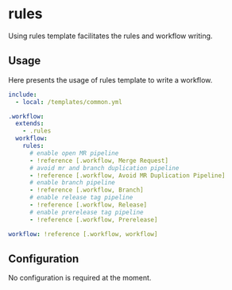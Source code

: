 # rules

Using rules template facilitates the rules and workflow writing.

## Usage

Here presents the usage of rules template to write a workflow.

```yaml
include:
  - local: /templates/common.yml

.workflow:
  extends:
    - .rules
  workflow:
    rules:
      # enable open MR pipeline
      - !reference [.workflow, Merge Request]
      # avoid mr and branch duplication pipeline
      - !reference [.workflow, Avoid MR Duplication Pipeline]
      # enable branch pipeline
      - !reference [.workflow, Branch]
      # enable release tag pipeline
      - !reference [.workflow, Release]
      # enable prerelease tag pipeline
      - !reference [.workflow, Prerelease]

workflow: !reference [.workflow, workflow]
```

## Configuration

No configuration is required at the moment.
